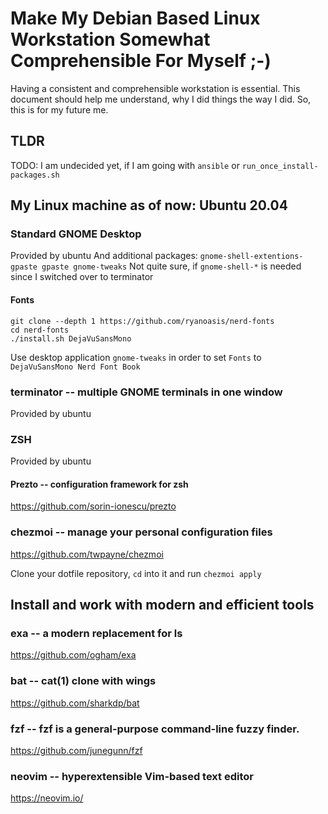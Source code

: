 # Make My Debian Based Linux Workstation Somewhat Comprehensible For Myself ;-)
Having a consistent and comprehensible workstation is essential.
This document should help me understand, why I did things the way I did.
So, this is for my future me.


## TLDR
TODO: I am undecided yet, if I am going with `ansible` or `run_once_install-packages.sh`


## My Linux machine as of now: Ubuntu 20.04


### Standard GNOME Desktop
Provided by ubuntu
And additional packages:
`gnome-shell-extentions-gpaste gpaste gnome-tweaks`
Not quite sure, if `gnome-shell-*` is needed since I switched over to terminator


#### Fonts
```
git clone --depth 1 https://github.com/ryanoasis/nerd-fonts
cd nerd-fonts
./install.sh DejaVuSansMono
```
Use desktop application `gnome-tweaks` in order to set `Fonts` to
`DejaVuSansMono Nerd Font Book`


### terminator -- multiple GNOME terminals in one window
Provided by ubuntu


### ZSH
Provided by ubuntu


#### Prezto -- configuration framework for zsh
https://github.com/sorin-ionescu/prezto



### chezmoi -- manage your personal configuration files
https://github.com/twpayne/chezmoi

Clone your dotfile repository, `cd` into it and run `chezmoi apply`


## Install and work with modern and efficient tools
### exa -- a modern replacement for ls
https://github.com/ogham/exa


### bat -- cat(1) clone with wings
https://github.com/sharkdp/bat


### fzf -- fzf is a general-purpose command-line fuzzy finder.
https://github.com/junegunn/fzf


### neovim -- hyperextensible Vim-based text editor
https://neovim.io/

